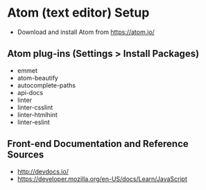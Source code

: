 # Atom (text editor) Setup
- Download and install Atom from https://atom.io/

## Atom plug-ins (Settings > Install Packages)
- emmet
- atom-beautify
- autocomplete-paths
- api-docs
- linter
- linter-csslint
- linter-htmlhint
- linter-eslint

## Front-end Documentation and Reference Sources
- http://devdocs.io/
- https://developer.mozilla.org/en-US/docs/Learn/JavaScript

